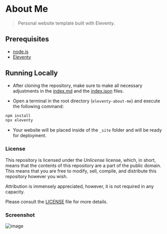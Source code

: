 # About Me

> Personal website template built with Eleventy.

## Prerequisites

* [node.js](https://nodejs.org)
* [Eleventy](https://11ty.io)

## Running Locally

* After cloning the repository, make sure to make all necessary adjustments in the [index.md](src/index.md) and the [index.json](src/index.json) files.

* Open a terminal in the root directory (`eleventy-about-me`) and execute the following command:

```bash
npm install
npx eleventy
```

* Your website will be placed inside of the `_site` folder and will be ready for deployment.

### License

This repository is licensed under the *Unlicense* license, which, in short, means that the contents of
this repository are a part of the public domain. This means that you are free to modify, sell, compile,
and distribute this repository however you wish.

Attribution is immensely appreciated, however, it is not required in any capacity.

Please consult the [LICENSE](LICENSE) file for more details.

### Screenshot

![image](https://user-images.githubusercontent.com/30193966/56771600-c69b6d00-67bf-11e9-8add-934238d4edc2.png)
